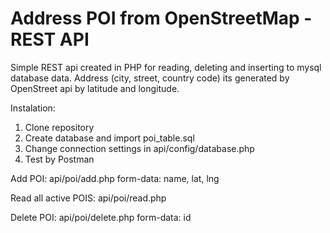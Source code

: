 # Address POI from OpenStreetMap - REST API
Simple REST api created in PHP for reading, deleting and inserting to mysql database data. Address (city, street, country code) its generated by OpenStreet api by latitude and longitude. 

Instalation:
1. Clone repository
2. Create database and import poi_table.sql
3. Change connection settings in api/config/database.php
4. Test by Postman


Add POI:
api/poi/add.php
form-data: name, lat, lng

Read all active POIS:
api/poi/read.php

Delete POI:
api/poi/delete.php 
form-data: id
